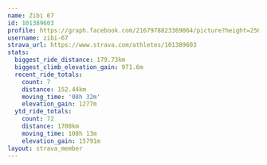 ```yaml
---
name: Zibi 67
id: 101389603
profile: https://graph.facebook.com/2167978823369064/picture?height=256&width=256
username: zibi-67
strava_url: https://www.strava.com/athletes/101389603
stats:
  biggest_ride_distance: 179.73km
  biggest_climb_elevation_gain: 971.6m
  recent_ride_totals:
    count: 7
    distance: 152.44km
    moving_time: '08h 32m'
    elevation_gain: 1277m
  ytd_ride_totals:
    count: 72
    distance: 1708km
    moving_time: 108h 13m
    elevation_gain: 15791m
layout: strava_member
--- 
```

